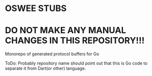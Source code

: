 # OSWEE STUBS
# DO NOT MAKE ANY MANUAL CHANGES IN THIS REPOSITORY!!!
Monorepo of generated protocol buffers for Go

ToDo: Probably repository name should point out that this is Go code to separate it from Dart(or other) language.
